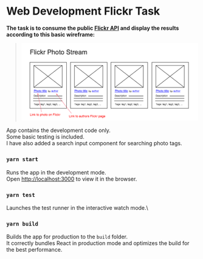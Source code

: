# Web Development Flickr Task

**The task is to consume the public [Flickr API](https://api.flickr.com/services/feeds/photos_public.gne?format=json) and display the results according to this basic wireframe:**

> ![mockup](https://github.com/holidayextras/recruitment-tasks/blob/master/flickr-mockup.png)

App contains the development code only. \
Some basic testing is included. \
I have also added a search input component for searching photo tags. 

### `yarn start`

Runs the app in the development mode.\
Open [http://localhost:3000](http://localhost:3000) to view it in the browser.

### `yarn test`

Launches the test runner in the interactive watch mode.\

### `yarn build`

Builds the app for production to the `build` folder.\
It correctly bundles React in production mode and optimizes the build for the best performance.
